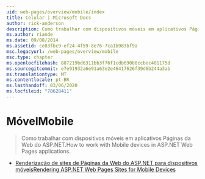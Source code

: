 ```yaml
---
uid: web-pages/overview/mobile/index
title: Celular | Microsoft Docs
author: rick-anderson
description: Como trabalhar com dispositivos móveis em aplicativos Páginas da Web do ASP.NET.
ms.author: riande
ms.date: 09/08/2014
ms.assetid: ce83fbc9-ef24-4f59-8e76-7ca1b983bf9a
msc.legacyurl: /web-pages/overview/mobile
msc.type: chapter
ms.openlocfilehash: 887219bd6311bb3f76f1cdb690b0ccbec401175d
ms.sourcegitcommit: e7e91932a6e91a63e2e46417626f39d6b244a3ab
ms.translationtype: MT
ms.contentlocale: pt-BR
ms.lasthandoff: 03/06/2020
ms.locfileid: "78628411"
---
```

# <a name="mobile"></a><span data-ttu-id="15346-103">Móvel</span><span class="sxs-lookup"><span data-stu-id="15346-103">Mobile</span></span>

> <span data-ttu-id="15346-104">Como trabalhar com dispositivos móveis em aplicativos Páginas da Web do ASP.NET.</span><span class="sxs-lookup"><span data-stu-id="15346-104">How to work with Mobile devices in ASP.NET Web Pages applications.</span></span>

- [<span data-ttu-id="15346-105">Renderização de sites de Páginas da Web do ASP.NET para dispositivos móveis</span><span class="sxs-lookup"><span data-stu-id="15346-105">Rendering ASP.NET Web Pages Sites for Mobile Devices</span></span>](rendering-aspnet-web-pages-sites-for-mobile-devices.md)
